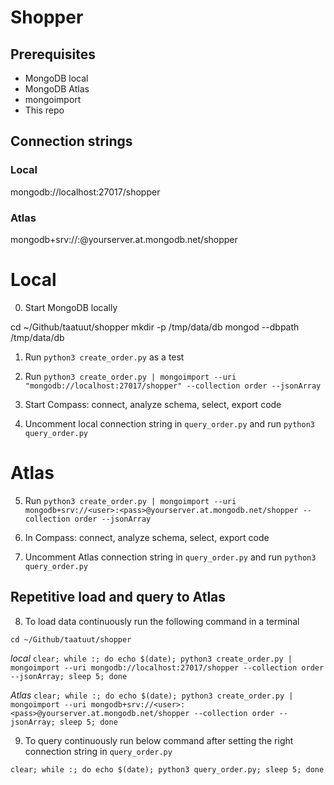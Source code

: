 # Shopper

## Prerequisites

* MongoDB local
* MongoDB Atlas
* mongoimport
* This repo

## Connection strings

### Local
mongodb://localhost:27017/shopper

### Atlas

mongodb+srv://<user>:<pass>@yourserver.at.mongodb.net/shopper

# Local

0. Start MongoDB locally

cd ~/Github/taatuut/shopper
mkdir -p /tmp/data/db
mongod --dbpath /tmp/data/db

1. Run `python3 create_order.py` as a test

2. Run `python3 create_order.py | mongoimport --uri "mongodb://localhost:27017/shopper" --collection order --jsonArray`

3. Start Compass: connect, analyze schema, select, export code

4. Uncomment local connection string in `query_order.py` and run `python3 query_order.py`

# Atlas

5. Run `python3 create_order.py | mongoimport --uri mongodb+srv://<user>:<pass>@yourserver.at.mongodb.net/shopper --collection order --jsonArray`

6. In Compass: connect, analyze schema, select, export code

7. Uncomment Atlas connection string in `query_order.py` and run `python3 query_order.py`

## Repetitive load and query to Atlas

8. To load data continuously run the following command in a terminal

`cd ~/Github/taatuut/shopper`

_local_
`clear; while :; do echo $(date); python3 create_order.py | mongoimport --uri mongodb://localhost:27017/shopper --collection order --jsonArray; sleep 5; done`

_Atlas_
`clear; while :; do echo $(date); python3 create_order.py | mongoimport --uri mongodb+srv://<user>:<pass>@yourserver.at.mongodb.net/shopper --collection order --jsonArray; sleep 5; done`

9. To query continuously run below command after setting the right connection string in `query_order.py`

`clear; while :; do echo $(date); python3 query_order.py; sleep 5; done`
